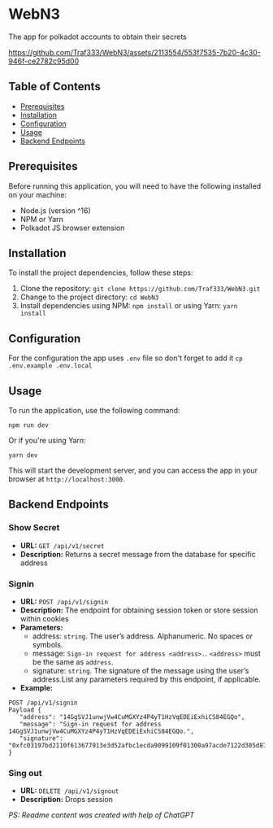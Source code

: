 # WebN3

The app for polkadot accounts to obtain their secrets


https://github.com/Traf333/WebN3/assets/2113554/553f7535-7b20-4c30-946f-ce2782c95d00



## Table of Contents

- [Prerequisites](#prerequisites)
- [Installation](#installation)
- [Configuration](#configuration)
- [Usage](#usage)
- [Backend Endpoints](#backend-endpoints)

## Prerequisites

Before running this application, you will need to have the following installed on your machine:

- Node.js (version ^16)
- NPM or Yarn
- Polkadot JS browser extension

## Installation

To install the project dependencies, follow these steps:

1. Clone the repository: `git clone https://github.com/Traf333/WebN3.git`
2. Change to the project directory: `cd WebN3`
3. Install dependencies using NPM: `npm install` or using Yarn: `yarn install`

## Configuration

For the configuration the app uses `.env` file so don't forget to add it `cp .env.example .env.local`

## Usage

To run the application, use the following command:

```shell
npm run dev
```

Or if you're using Yarn:

```shell
yarn dev
```

This will start the development server, and you can access the app in your browser at `http://localhost:3000`.

## Backend Endpoints

### Show Secret

- **URL:** `GET /api/v1/secret`
- **Description:** Returns a secret message from the database for specific address

### Signin

- **URL:** `POST /api/v1/signin`
- **Description:** The endpoint for obtaining session token or store session within cookies
- **Parameters:**
    - address: `string`. The user’s address. Alphanumeric. No spaces or symbols.
    - message: `Sign-in request for address <address>.`. `<address>` must be the same as `address`.
    - signature: `string`. The signature of the message using the user’s address.List any parameters required by this
      endpoint, if applicable.
- **Example:**

 ```
POST /api/v1/signin
Payload {
	"address": "14GgSVJ1unwjVw4CuMGXYz4P4yT1HzVqEDEiExhiCS84EGQo",
	"message": "Sign-in request for address 14GgSVJ1unwjVw4CuMGXYz4P4yT1HzVqEDEiExhiCS84EGQo.",
	"signature": "0xfc03197bd2110f613677913e3d52afbc1ecda9099109f01300a97acde7122d305d87d115cf173632319c6666d829a4585a45462cb3d2df5513f7d5a68c9f1785",
}
```

### Sing out

- **URL:** `DELETE /api/v1/signout`
- **Description:** Drops session


_PS: Readme content was created with help of ChatGPT_
